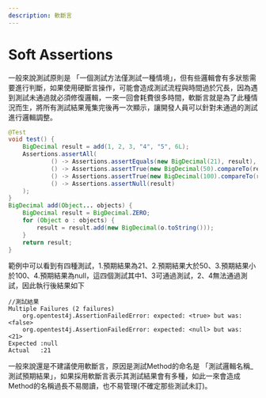 ```yaml
---
description: 軟斷言
---
```


# Soft Assertions

一般來說測試原則是 「一個測試方法僅測試一種情境」，但有些邏輯會有多狀態需要進行判斷，如果使用硬斷言操作，可能會造成測試流程與時間過於冗長，因為遇到測試未通過就必須修復邏輯，一來一回會耗費很多時間，軟斷言就是為了此種情況而生，將所有測試結果蒐集完後再一次顯示，讓開發人員可以針對未通過的測試進行邏輯調整。

```java
@Test
void test() {
    BigDecimal result = add(1, 2, 3, "4", "5", 6L);
    Assertions.assertAll(
            () -> Assertions.assertEquals(new BigDecimal(21), result),
            () -> Assertions.assertTrue(new BigDecimal(50).compareTo(result) < 0),
            () -> Assertions.assertTrue(new BigDecimal(100).compareTo(result) > 0),
            () -> Assertions.assertNull(result)
    );
}
BigDecimal add(Object... objects) {
    BigDecimal result = BigDecimal.ZERO;
    for (Object o : objects) {
        result = result.add(new BigDecimal(o.toString()));
    }
    return result;
}
```

範例中可以看到有四種測試，1.預期結果為21、2.預期結果大於50、3.預期結果小於100、4.預期結果為null，這四個測試其中1、3可通過測試，2、4無法通過測試，因此執行後結果如下

```
//測試結果
Multiple Failures (2 failures)
	org.opentest4j.AssertionFailedError: expected: <true> but was: <false>
	org.opentest4j.AssertionFailedError: expected: <null> but was: <21>
Expected :null
Actual   :21
```

一般來說還是不建議使用軟斷言，原因是測試Method的命名是 「測試邏輯名稱\_測試預期結果」，如果採用軟斷言表示其測試結果會有多種，如此一來會造成Method的名稱過長不易閱讀，也不易管理(不確定那些測試未訂)。
